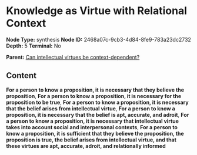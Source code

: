 # Knowledge as Virtue with Relational Context

**Node Type:** synthesis
**Node ID:** 2468a07c-9cb3-4d84-8fe9-783a23dc2732
**Depth:** 5
**Terminal:** No

**Parent:** [Can intellectual virtues be context-dependent?](can-intellectual-virtues-be-context-dependent-antithesis-5f9325ab-d970-4d1f-9783-afb3e7f60ec4.md)

## Content

**For a person to know a proposition, it is necessary that they believe the proposition**, **For a person to know a proposition, it is necessary for the proposition to be true**, **For a person to know a proposition, it is necessary that the belief arises from intellectual virtue**, **For a person to know a proposition, it is necessary that the belief is apt, accurate, and adroit**, **For a person to know a proposition, it is necessary that intellectual virtue takes into account social and interpersonal contexts**, **For a person to know a proposition, it is sufficient that they believe the proposition, the proposition is true, the belief arises from intellectual virtue, and that these virtues are apt, accurate, adroit, and relationally informed**

